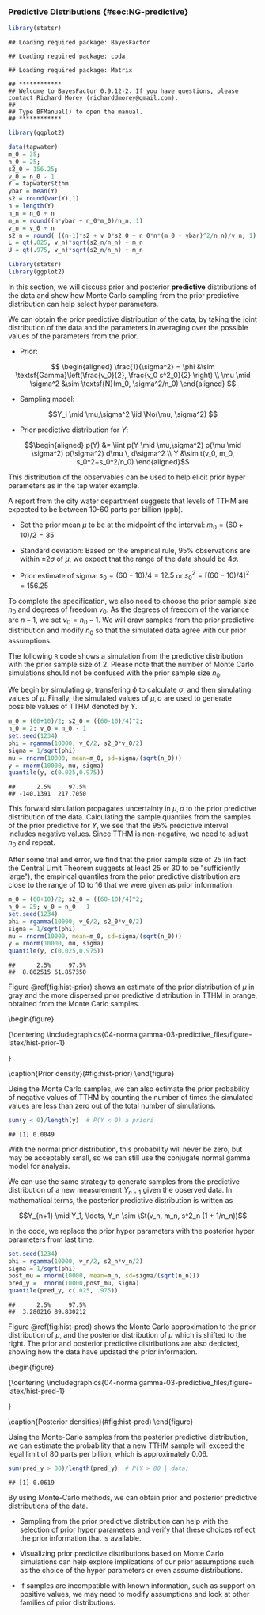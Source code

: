 
### Predictive Distributions {#sec:NG-predictive}




```r
library(statsr)
```

```
## Loading required package: BayesFactor
```

```
## Loading required package: coda
```

```
## Loading required package: Matrix
```

```
## ************
## Welcome to BayesFactor 0.9.12-2. If you have questions, please contact Richard Morey (richarddmorey@gmail.com).
## 
## Type BFManual() to open the manual.
## ************
```

```r
library(ggplot2)
```


```r
data(tapwater)
m_0 = 35; 
n_0 = 25; 
s2_0 = 156.25;
v_0 = n_0 - 1
Y = tapwater$tthm
ybar = mean(Y)
s2 = round(var(Y),1)
n = length(Y)
n_n = n_0 + n
m_n = round((n*ybar + n_0*m_0)/n_n, 1)
v_n = v_0 + n
s2_n = round( ((n-1)*s2 + v_0*s2_0 + n_0*n*(m_0 - ybar)^2/n_n)/v_n, 1)
L = qt(.025, v_n)*sqrt(s2_n/n_n) + m_n
U = qt(.975, v_n)*sqrt(s2_n/n_n) + m_n
```


```r
library(statsr)
library(ggplot2)
```





In this section, we will discuss prior and posterior **predictive** distributions of the data and show how Monte Carlo sampling from the prior predictive distribution can help select hyper parameters.

We can obtain the prior predictive distribution of the data, by taking the joint distribution of the data and the parameters in averaging over the possible values of the parameters from the prior.

* Prior:

$$ \begin{aligned}
\frac{1}{\sigma^2} = \phi &\sim \textsf{Gamma}\left(\frac{v_0}{2}, \frac{v_0 s^2_0}{2} \right) \\
\mu \mid \sigma^2  &\sim  \textsf{N}(m_0, \sigma^2/n_0)
\end{aligned} $$

* Sampling model:

$$Y_i \mid \mu,\sigma^2 \iid \No(\mu, \sigma^2) $$

* Prior predictive distribution for $Y$:

$$\begin{aligned}
p(Y) &= \iint p(Y \mid \mu,\sigma^2) p(\mu \mid \sigma^2) p(\sigma^2) d\mu \, d\sigma^2 \\
Y &\sim t(v_0, m_0, s_0^2+s_0^2/n_0)
\end{aligned}$$

This distribution of the observables can be used to help elicit prior hyper parameters as in the tap water example.

A report from the city water department suggests that levels of TTHM are expected to be between 10-60 parts per billion (ppb).

* Set the prior mean $\mu$ to be at the midpoint of the interval: $m_0 = (60+10)/2 = 35$

* Standard deviation: Based on the empirical rule, 95% observations are within $\pm 2\sigma$ of $\mu$, we expect that the range of the data should be $4\sigma$.

* Prior estimate of sigma: $s_0 = (60-10)/4 = 12.5$ or $s_0^2 = [(60-10)/4]^2 = 156.25$

To complete the specification, we also need to choose the prior sample size $n_0$ and degrees of freedom $v_0$. As the degrees of freedom of the variance are $n-1$, we set $v_0 = n_0 - 1$. We will draw samples from the prior predictive distribution and modify $n_0$ so that the simulated data agree with our prior assumptions.

The following `R` code shows a simulation from the predictive distribution with the prior sample size of 2. Please note that the number of Monte Carlo simulations should not be confused with the prior sample size $n_0$.

We begin by simulating $\phi$, transfering $\phi$ to calculate $\sigma$, and then simulating values of $\mu$. Finally, the simulated values of $\mu,\sigma$ are used to generate possible values of TTHM denoted by $Y$.


```r
m_0 = (60+10)/2; s2_0 = ((60-10)/4)^2;
n_0 = 2; v_0 = n_0 - 1
set.seed(1234)
phi = rgamma(10000, v_0/2, s2_0*v_0/2)
sigma = 1/sqrt(phi)
mu = rnorm(10000, mean=m_0, sd=sigma/(sqrt(n_0)))
y = rnorm(10000, mu, sigma)
quantile(y, c(0.025,0.975))
```

```
##      2.5%     97.5% 
## -140.1391  217.7050
```

This forward simulation propagates uncertainty in $\mu,\sigma$ to the prior predictive distribution of the data. Calculating the sample quantiles from the samples of the prior predictive for $Y$, we see that the 95% predictive interval includes negative values. Since TTHM is non-negative, we need to adjust $n_0$ and repeat.

After some trial and error, we find that the prior sample size of 25 (in fact the Central Limit Theorem suggests at least 25 or 30 to be "sufficiently large"), the empirical quantiles from the prior predictive distribution are close to the range of 10 to 16 that we were given as prior information.


```r
m_0 = (60+10)/2; s2_0 = ((60-10)/4)^2;
n_0 = 25; v_0 = n_0 - 1
set.seed(1234)
phi = rgamma(10000, v_0/2, s2_0*v_0/2)
sigma = 1/sqrt(phi)
mu = rnorm(10000, mean=m_0, sd=sigma/(sqrt(n_0)))
y = rnorm(10000, mu, sigma)
quantile(y, c(0.025,0.975))
```

```
##      2.5%     97.5% 
##  8.802515 61.857350
```

Figure \@ref(fig:hist-prior) shows an estimate of the prior distribution of $\mu$ in gray and the more dispersed prior predictive distribution in TTHM in orange, obtained from the Monte Carlo samples.

\begin{figure}

{\centering \includegraphics{04-normalgamma-03-predictive_files/figure-latex/hist-prior-1} 

}

\caption{Prior density}(\#fig:hist-prior)
\end{figure}

Using the Monte Carlo samples, we can also estimate the prior probability of negative values of TTHM by counting the number of times the simulated values are less than zero out of the total number of simulations.


```r
sum(y < 0)/length(y)  # P(Y < 0) a priori
```

```
## [1] 0.0049
```

With the normal prior distribution, this probability will never be zero, but may be acceptably small, so we can still use the conjugate normal gamma model for analysis.

We can use the same strategy to generate samples from the predictive distribution of a new measurement $Y_{n+1}$ given the observed data. In mathematical terms, the posterior predictive distribution is written as

$$Y_{n+1} \mid Y_1, \ldots, Y_n \sim \St(v_n, m_n, s^2_n (1 + 1/n_n))$$

In the code, we replace the prior hyper parameters with the posterior hyper parameters from last time.


```r
set.seed(1234)
phi = rgamma(10000, v_n/2, s2_n*v_n/2)
sigma = 1/sqrt(phi)
post_mu = rnorm(10000, mean=m_n, sd=sigma/(sqrt(n_n)))
pred_y =  rnorm(10000,post_mu, sigma)
quantile(pred_y, c(.025, .975))
```

```
##      2.5%     97.5% 
##  3.280216 89.830212
```

Figure \@ref(fig:hist-pred) shows the Monte Carlo approximation to the prior distribution of $\mu$, and the posterior distribution of $\mu$ which is shifted to the right. The prior and posterior predictive distributions are also depicted, showing how the data have updated the prior information.

\begin{figure}

{\centering \includegraphics{04-normalgamma-03-predictive_files/figure-latex/hist-pred-1} 

}

\caption{Posterior densities}(\#fig:hist-pred)
\end{figure}

Using the Monte-Carlo samples from the posterior predictive distribution, we can estimate the probability that a new TTHM sample will exceed the legal limit of 80 parts per billion, which is approximately 0.06.


```r
sum(pred_y > 80)/length(pred_y)  # P(Y > 80 | data)
```

```
## [1] 0.0619
```

By using Monte-Carlo methods, we can obtain prior and posterior predictive distributions of the data.

* Sampling from the prior predictive distribution can help with the selection of prior hyper parameters and verify that these choices reflect the prior information that is available.

* Visualizing prior predictive distributions based on Monte Carlo simulations can help explore implications of our prior assumptions such as the choice of the hyper parameters or even assume distributions.

* If samples are incompatible with known information, such as support on positive values, we may need to modify assumptions and look at other families of prior distributions.
